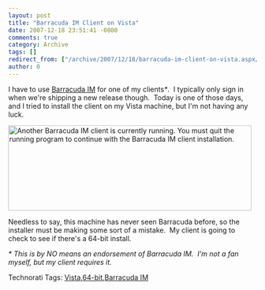 ```yaml
---
layout: post
title: "Barracuda IM Client on Vista"
date: 2007-12-18 23:51:41 -0800
comments: true
category: Archive
tags: []
redirect_from: ["/archive/2007/12/18/barracuda-im-client-on-vista.aspx/"]
author: 0
---
```

<!-- more -->
<p>I have to use <a href="http://www.barracudanetworks.com/ns/products/im_overview.php" target="_blank">Barracuda IM</a> for one of my clients<em>*</em>.  I typically only sign in when we're shipping a new release though.  Today is one of those days, and I tried to install the client on my Vista machine, but I'm not having any luck.</p>  <p><img style="border-right: 0px; border-top: 0px; border-left: 0px; border-bottom: 0px" height="173" alt="Another Barracuda IM client is currently running.  You must quit the running program to continue with the Barracuda IM client installation." src="http://blog.jeffhandley.com/Images/PostImages/BarracudaIMClientonVista_DF09/image.png" width="493" border="0" /></p>  <p>Needless to say, this machine has never seen Barracuda before, so the installer must be making some sort of a mistake.  My client is going to check to see if there's a 64-bit install.</p>  <p><em>* This is by NO means an endorsement of Barracuda IM.  I'm not a fan myself, but my client requires it.</em></p>  <div class="wlWriterSmartContent" id="scid:0767317B-992E-4b12-91E0-4F059A8CECA8:aae95003-59de-4ddd-b945-9a2e6e9b87f2" style="padding-right: 0px; display: inline; padding-left: 0px; float: none; padding-bottom: 0px; margin: 0px; padding-top: 0px">Technorati Tags: <a href="http://technorati.com/tags/Vista" rel="tag">Vista</a>,<a href="http://technorati.com/tags/64-bit" rel="tag">64-bit</a>,<a href="http://technorati.com/tags/Barracuda%20IM" rel="tag">Barracuda IM</a></div>


